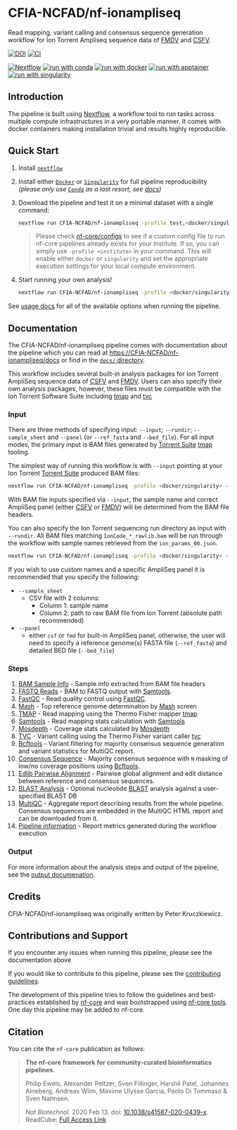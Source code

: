 # CFIA-NCFAD/nf-ionampliseq

Read mapping, variant calling and consensus sequence generation workflow for Ion Torrent Ampliseq sequence data of [FMDV] and [CSFV].

[![DOI](https://zenodo.org/badge/DOI/10.XXXX/zenodo.XXXX.svg)](https://doi.org/10.XXXX/zenodo.XXXX)
[![CI](https://github.com/CFIA-NCFAD/nf-ionampliseq/workflows/CI/badge.svg)](https://github.com/CFIA-NCFAD/nf-ionampliseq/actions)

[![Nextflow](https://img.shields.io/badge/nextflow-%E2%89%A525.04.6-brightgreen.svg)](https://www.nextflow.io/)
[![run with conda](http://img.shields.io/badge/run%20with-conda-3EB049?labelColor=000000&logo=anaconda)](https://docs.conda.io/en/latest/)
[![run with docker](https://img.shields.io/badge/run%20with-docker-0db7ed?labelColor=000000&logo=docker)](https://www.docker.com/)
[![run with apptainer](https://img.shields.io/badge/run%20with-apptainer-1d355c.svg?labelColor=000000)](https://apptainer.org/)
[![run with singularity](https://img.shields.io/badge/run%20with-singularity-1d355c.svg?labelColor=000000)](https://sylabs.io/docs/)

## Introduction

The pipeline is built using [Nextflow](https://www.nextflow.io), a workflow tool to run tasks across multiple compute infrastructures in a very portable manner. It comes with docker containers making installation trivial and results highly reproducible.

## Quick Start

1. Install [`nextflow`](https://nf-co.re/usage/installation)

2. Install either [`Docker`](https://docs.docker.com/engine/installation/) or [`Singularity`](https://www.sylabs.io/guides/3.0/user-guide/) for full pipeline reproducibility _(please only use [`Conda`](https://conda.io/miniconda.html) as a last resort; see [docs](https://nf-co.re/usage/configuration#basic-configuration-profiles))_

3. Download the pipeline and test it on a minimal dataset with a single command:

    ```bash
    nextflow run CFIA-NCFAD/nf-ionampliseq -profile test,<docker/singularity/conda/institute>
    ```

    > Please check [nf-core/configs](https://github.com/nf-core/configs#documentation) to see if a custom config file to run nf-core pipelines already exists for your Institute. If so, you can simply use `-profile <institute>` in your command. This will enable either `docker` or `singularity` and set the appropriate execution settings for your local compute environment.

4. Start running your own analysis!

    <!-- TODO nf-core: Update the example "typical command" below used to run the pipeline -->

    ```bash
    nextflow run CFIA-NCFAD/nf-ionampliseq -profile <docker/singularity/conda/institute> --input '/path/to/iontorrent/*.bam'
    ```

See [usage docs](docs/usage.md) for all of the available options when running the pipeline.

## Documentation

The CFIA-NCFAD/nf-ionampliseq pipeline comes with documentation about the pipeline which you can read at [https://CFIA-NCFAD/nf-ionampliseq/docs](https://CFIA-NCFAD/nf-ionampliseq/docs) or find in the [`docs/` directory](docs).

This workflow includes several built-in analysis packages for Ion Torrent AmpliSeq sequence data of [CSFV] and [FMDV]. Users can also specify their own analysis packages, however, these files must be compatible with the Ion Torrent Software Suite including [tmap] and [tvc]

### Input

There are three methods of specifying input: `--input`; `--rundir`; `--sample_sheet` and `--panel` (or `--ref_fasta` and `--bed_file`). For all input modes, the primary input is BAM files generated by [Torrent Suite][] [tmap][] tooling.

The simplest way of running this workflow is with `--input` pointing at your Ion Torrent [Torrent Suite] produced BAM files:

```bash
nextflow run CFIA-NCFAD/nf-ionampliseq -profile <docker/singularity> --input '/path/to/*.bam'
```

With BAM file inputs specified via `--input`, the sample name and correct AmpliSeq panel (either [CSFV] or [FMDV]) will be determined from the BAM file headers.

You can also specify the Ion Torrent sequencing run directory as input with `--rundir`. All BAM files matching `IonCode_*_rawlib.bam` will be run through the workflow with sample names retrieved from the `ion_params_00.json`.

```bash
nextflow run CFIA-NCFAD/nf-ionampliseq -profile <docker/singularity> --rundir /path/to/rundir
```

If you wish to use custom names and a specific AmpliSeq panel it is recommended that you specify the following:

- `--sample_sheet`
  - CSV file with 2 columns:
    - Column 1: sample name
    - Column 2: path to raw BAM file from Ion Torrent (absolute path recommended)
- `--panel`
  - either `csf` or `fmd` for built-in AmpliSeq panel, otherwise, the user will need to specify a reference genome(s) FASTA file (`--ref_fasta`) and detailed BED file (`--bed_file`)

### Steps

1. [BAM Sample Info](docs/output.md#bam-sample-info) - Sample info extracted from BAM file headers
2. [FASTQ Reads](#fastq-reads) - BAM to FASTQ output with [Samtools][].
3. [FastQC](docs/output.md#fastqc) - Read quality control using [FastQC][].
4. [Mash](docs/output.md#mash) - Top reference genome determination by [Mash][] screen
5. [TMAP](docs/output.md#tmap) - Read mapping using the Thermo Fisher mapper [tmap]
6. [Samtools](docs/output.md#samtools) - Read mapping stats calculation with [Samtools][]
7. [Mosdepth](docs/output.md#mosdepth) - Coverage stats calculated by [Mosdepth][]
8. [TVC](docs/output.md#tvc) - Variant calling using the Thermo Fisher variant caller [tvc]
9. [Bcftools](docs/output.md#bcftools) - Variant filtering for majority consensus sequence generation and variant statistics for MultiQC report.
10. [Consensus Sequence](docs/output.md#consensus-sequence) - Majority consensus sequence with `N` masking of low/no coverage positions using [Bcftools][].
11. [Edlib Pairwise Alignment](docs/output.md#edlib-pairwise-alignment) - Pairwise global alignment and edit distance between reference and consensus sequences.
12. [BLAST Analysis](docs/output.md#blast-analysis) - Optional nucleotide [BLAST][] analysis against a user-specified BLAST DB
13. [MultiQC](docs/output.md#multiqc) - Aggregate report describing results from the whole pipeline. Consensus sequences are embedded in the MultiQC HTML report and can be downloaded from it.
14. [Pipeline information](docs/output.md#pipeline-information) - Report metrics generated during the workflow execution

### Output

For more information about the analysis steps and output of the pipeline, see the [output documenation](docs/output.md).

## Credits

CFIA-NCFAD/nf-ionampliseq was originally written by Peter Kruczkiewicz.

## Contributions and Support

If you encounter any issues when running this pipeline, please see the documentation above

If you would like to contribute to this pipeline, please see the [contributing guidelines](.github/CONTRIBUTING.md).

The development of this pipeline tries to follow the guidelines and best-practices established by [nf-core](https://nf-co.re/) and was bootstrapped using [nf-core tools](https://nf-co.re/tools#creating-a-new-workflow). One day this pipeline may be added to nf-core.

## Citation

<!-- TODO nf-core: Add citation for pipeline after first release. Uncomment lines below and update Zenodo doi. -->
<!-- If you use  CFIA-NCFAD/nf-ionampliseq for your analysis, please cite it using the following doi: [10.5281/zenodo.XXXXXX](https://doi.org/10.5281/zenodo.XXXXXX) -->

You can cite the `nf-core` publication as follows:

> **The nf-core framework for community-curated bioinformatics pipelines.**
>
> Philip Ewels, Alexander Peltzer, Sven Fillinger, Harshil Patel, Johannes Alneberg, Andreas Wilm, Maxime Ulysse Garcia, Paolo Di Tommaso & Sven Nahnsen.
>
> _Nat Biotechnol._ 2020 Feb 13. doi: [10.1038/s41587-020-0439-x](https://dx.doi.org/10.1038/s41587-020-0439-x).
> ReadCube: [Full Access Link](https://rdcu.be/b1GjZ)

<!-- External links and references -->

[bcftools]: https://samtools.github.io/bcftools/bcftools.html
[Bcftools]: https://samtools.github.io/bcftools/bcftools.html
[BLAST]: https://blast.ncbi.nlm.nih.gov/
[CSFV]: https://www.ncbi.nlm.nih.gov/Taxonomy/Browser/wwwtax.cgi
[Edlib]: https://github.com/Martinsos/edlib
[FastQC]: https://www.bioinformatics.babraham.ac.uk/projects/fastqc/
[FMDV]: https://www.ncbi.nlm.nih.gov/Taxonomy/Browser/wwwtax.cgi?mode=Info&id=12110&lvl=3&lin=f&keep=1&srchmode=1&unlock
[Mash]: https://doi.org/10.1186/s13059-019-1841-x
[Mosdepth]: https://github.com/brentp/mosdepth
[Samtools]: https://www.htslib.org/
[tmap]: https://github.com/iontorrent/TS/
[TMAP]: https://github.com/iontorrent/TS/
[Torrent Suite]: https://github.com/iontorrent/TS
[tvc]: http://updates.iontorrent.com/tvc_standalone/
[TVC]: http://updates.iontorrent.com/tvc_standalone/
[variantCaller]: https://github.com/iontorrent/TS/tree/master/plugin/variantCaller

